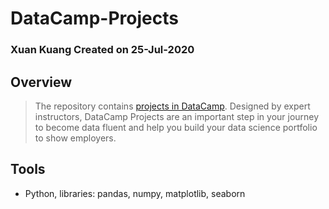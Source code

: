 # DataCamp-Projects
### Xuan Kuang Created on 25-Jul-2020

## Overview
> The repository contains [projects in DataCamp](https://learn.datacamp.com/projects). 
> Designed by expert instructors, DataCamp Projects are an important step in your journey to become data fluent and help you build your data science portfolio to show employers.

## Tools
- Python, libraries: pandas, numpy, matplotlib, seaborn
